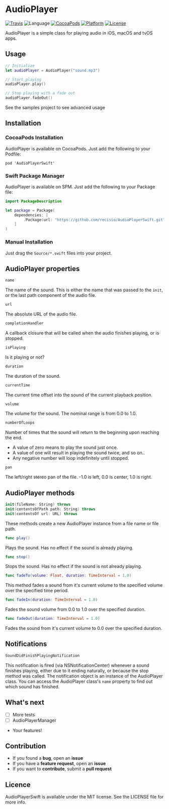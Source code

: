 # AudioPlayer

[![Travis](https://img.shields.io/travis/recisio/AudioPlayerSwift.svg)](https://travis-ci.org/recisio/AudioPlayerSwift)
![Language](https://img.shields.io/badge/language-Swift%202.2-orange.svg)
[![CocoaPods](https://img.shields.io/cocoapods/v/AudioPlayerSwift.svg?style=flat)](https://github.com/recisio/AudioPlayerSwift)
[![Platform](https://img.shields.io/cocoapods/p/AudioPlayerSwift.svg?style=flat)](http://cocoadocs.org/docsets/AudioPlayerSwiftft)
[![License](https://img.shields.io/cocoapods/l/AudioPlayerSwift.svg?style=flat)](http://cocoapods.org/pods/AudioPlayerSwift)


AudioPlayer is a simple class for playing audio in iOS, macOS and tvOS apps.

## Usage

```swift
// Initialize
let audioPlayer = AudioPlayer("sound.mp3")

// Start playing
audioPlayer.play()

// Stop playing with a fade out
audioPlayer.fadeOut()
```

See the samples project to see advanced usage

## Installation

### CocoaPods Installation

AudioPlayer is available on CocoaPods. Just add the following to your Podfile:

```
pod 'AudioPlayerSwift'
```

### Swift Package Manager

AudioPlayer is available on SPM. Just add the following to your Package file:

```swift
import PackageDescription

let package = Package(
    dependencies: [
        .Package(url: "https://github.com/recisio/AudioPlayerSwift.git", majorVersion: 1)
    ]
)
```

### Manual Installation

Just drag the `Source/*.swift` files into your project.


## AudioPlayer properties

```swift
name
```

The name of the sound. This is either the name that was passed to the `init`, or the last path component of the audio file.

```swift
url
```

The absolute URL of the audio file.

```swift
completionHandler
```

A callback closure that will be called when the audio finishes playing, or is stopped.

```swift
isPlaying
```

Is it playing or not?

```swift
duration
```

The duration of the sound.

```swift
currentTime
```

The current time offset into the sound of the current playback position.

```swift
volume
```

The volume for the sound. The nominal range is from 0.0 to 1.0.

```swift
numberOfLoops
```

Number of times that the sound will return to the beginning upon reaching the end.

- A value of zero means to play the sound just once.
- A value of one will result in playing the sound twice, and so on..
- Any negative number will loop indefinitely until stopped.
  
  
```swift
pan
```

The left/right stereo pan of the file. -1.0 is left, 0.0 is center, 1.0 is right.
 
## AudioPlayer methods

```swift
init(fileName: String) throws
init(contentsOfPath path: String) throws
init(contentsOf url: URL) throws
```

These methods create a new AudioPlayer instance from a file name or file path.

```swift
func play()
```

Plays the sound. Has no effect if the sound is already playing.

```swift
func stop()
```

Stops the sound. Has no effect if the sound is not already playing. 

```swift
func fadeTo(volume: Float, duration: TimeInterval = 1.0)
```

This method fades a sound from it's current volume to the specified volume over the specified time period. 

```swift
func fadeIn(duration: TimeInterval = 1.0)
```

Fades the sound volume from 0.0 to 1.0 over the specified duration. 

```swift
func fadeOut(duration: TimeInterval = 1.0)
```

Fades the sound from it's current volume to 0.0 over the specified duration. 


## Notifications

```swift
SoundDidFinishPlayingNotification
```

This notification is fired (via NSNotificationCenter) whenever a sound finishes playing, either due to it ending naturally, or because the stop method was called. The notification object is an instance of the AudioPlayer class. You can access the AudioPlayer class's `name` property to find out which sound has finished.

## What's next

- [ ] More tests
- [ ] AudioPlayerManager
- Your features!

## Contribution

- If you found a **bug**, open an **issue**
- If you have a **feature request**, open an **issue**
- If you want to **contribute**, submit a **pull request**

## Licence

AudioPlayerSwift is available under the MIT license. See the LICENSE file for more info.
